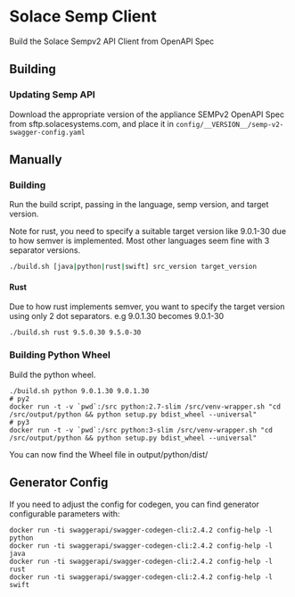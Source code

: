 # Solace Semp Client

Build the Solace Sempv2 API Client from OpenAPI Spec

## Building

### Updating Semp API

Download the appropriate version of the appliance SEMPv2 OpenAPI Spec from sftp.solacesystems.com, and place it in `config/__VERSION__/semp-v2-swagger-config.yaml`

## Manually

### Building

Run the build script, passing in the language, semp version, and target version. 

Note for rust, you need to specify a suitable target version like 9.0.1-30 due to how semver is implemented. Most other languages seem fine with 3 separator versions. 

```bash
./build.sh [java|python|rust|swift] src_version target_version
```

#### Rust

Due to how rust implements semver, you want to specify the target version using only 2 dot separators. e.g 9.0.1.30 becomes 9.0.1-30

    ./build.sh rust 9.5.0.30 9.5.0-30  

### Building Python Wheel

Build the python wheel.

    ./build.sh python 9.0.1.30 9.0.1.30
    # py2
    docker run -t -v `pwd`:/src python:2.7-slim /src/venv-wrapper.sh "cd /src/output/python && python setup.py bdist_wheel --universal"
    # py3
    docker run -t -v `pwd`:/src python:3-slim /src/venv-wrapper.sh "cd /src/output/python && python setup.py bdist_wheel --universal"

You can now find the Wheel file in output/python/dist/


## Generator Config

If you need to adjust the config for codegen, you can find generator configurable
parameters with:

    docker run -ti swaggerapi/swagger-codegen-cli:2.4.2 config-help -l python
    docker run -ti swaggerapi/swagger-codegen-cli:2.4.2 config-help -l java
    docker run -ti swaggerapi/swagger-codegen-cli:2.4.2 config-help -l rust
    docker run -ti swaggerapi/swagger-codegen-cli:2.4.2 config-help -l swift
